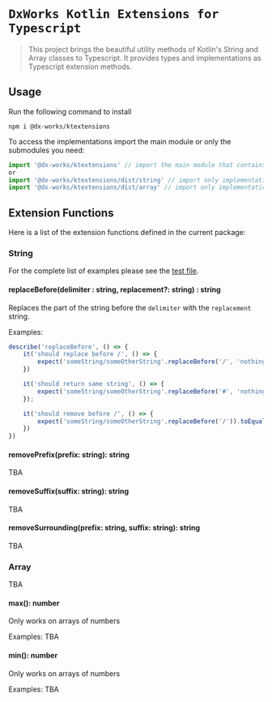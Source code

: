 # `DxWorks Kotlin Extensions for Typescript`

> This project brings the beautiful utility methods of Kotlin's String and Array classes to Typescript.
> It provides types and implementations as Typescript extension methods.

## Usage
Run the following command to install
```
npm i @dx-works/ktextensions
```

To access the implementations import the main module or only the submodules you need:
```javascript
import '@dx-works/ktextensions' // import the main module that contains the implementation for all extension functions
or
import '@dx-works/ktextensions/dist/string' // import only implementation for String extensions functions
import '@dx-works/ktextensions/dist/array' // import only implementation for Array extensions functions
```

## Extension Functions
Here is a list of the extension functions defined in the current package:

### String
For the complete list of examples please see the [test file](__tests__/string.test.ts).
#### replaceBefore(delimiter : string, replacement?: string) : string
Replaces the part of the string before the `delimiter` with the `replacement` string.

Examples:

```javascript
describe('replaceBefore', () => {
    it('should replace before /', () => {
        expect('someString/someOtherString'.replaceBefore('/', 'nothing')).toEqual('nothing/someOtherString')
    })

    it('should return same string', () => {
        expect('someString/someOtherString'.replaceBefore('#', 'nothing')).toEqual('someString/someOtherString')
    });

    it('should remove before /', () => {
        expect('someString/someOtherString'.replaceBefore('/')).toEqual('/someOtherString')
    })
})
```

#### removePrefix(prefix: string): string
TBA
#### removeSuffix(suffix: string): string
TBA
#### removeSurrounding(prefix: string, suffix: string): string
TBA

### Array
TBA
#### max(): number
Only works on arrays of numbers

Examples:
TBA
#### min(): number
Only works on arrays of numbers

Examples:
TBA
